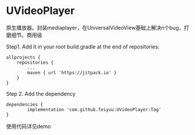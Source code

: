 # UVideoPlayer
原生播放器。封装mediaplayer，在UniversalVideoView基础上解决n个bug，打磨细节。商用级

Step1. Add it in your root build.gradle at the end of repositories:

	allprojects {
		repositories {
			...
			maven { url 'https://jitpack.io' }
		}
	}
Step 2. Add the dependency

	dependencies {
	        implementation 'com.github.feiyuu:UVideoPlayer:Tag'
	}

使用代码详见demo
